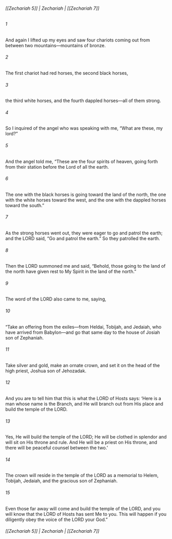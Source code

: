###### [[Zechariah 5]] | Zechariah | [[Zechariah 7]]

###### 1
And again I lifted up my eyes and saw four chariots coming out from between two mountains—mountains of bronze.
###### 2
The first chariot had red horses, the second black horses,
###### 3
the third white horses, and the fourth dappled horses—all of them strong.
###### 4
So I inquired of the angel who was speaking with me, “What are these, my lord?”
###### 5
And the angel told me, “These are the four spirits of heaven, going forth from their station before the Lord of all the earth.
###### 6
The one with the black horses is going toward the land of the north, the one with the white horses toward the west, and the one with the dappled horses toward the south.”
###### 7
As the strong horses went out, they were eager to go and patrol the earth; and the LORD said, “Go and patrol the earth.” So they patrolled the earth.
###### 8
Then the LORD summoned me and said, “Behold, those going to the land of the north have given rest to My Spirit in the land of the north.”
###### 9
The word of the LORD also came to me, saying,
###### 10
“Take an offering from the exiles—from Heldai, Tobijah, and Jedaiah, who have arrived from Babylon—and go that same day to the house of Josiah son of Zephaniah.
###### 11
Take silver and gold, make an ornate crown, and set it on the head of the high priest, Joshua son of Jehozadak.
###### 12
And you are to tell him that this is what the LORD of Hosts says: ‘Here is a man whose name is the Branch, and He will branch out from His place and build the temple of the LORD.
###### 13
Yes, He will build the temple of the LORD; He will be clothed in splendor and will sit on His throne and rule. And He will be a priest on His throne, and there will be peaceful counsel between the two.’
###### 14
The crown will reside in the temple of the LORD as a memorial to Helem, Tobijah, Jedaiah, and the gracious son of Zephaniah.
###### 15
Even those far away will come and build the temple of the LORD, and you will know that the LORD of Hosts has sent Me to you. This will happen if you diligently obey the voice of the LORD your God.”

###### [[Zechariah 5]] | Zechariah | [[Zechariah 7]]
